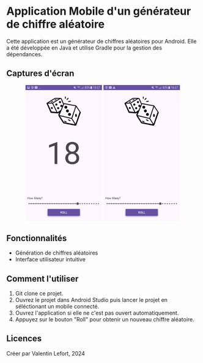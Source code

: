 # Application Mobile d'un générateur de chiffre aléatoire

Cette application est un générateur de chiffres aléatoires pour Android. Elle a été développée en Java  et utilise Gradle pour la gestion des dépendances.

## Captures d'écran

<center>
<img src="app%2Fsrc%2Fmain%2Fres%2Fdrawable%2Fscreen1.jpg" alt="screen1" width="200"/> <img src="app%2Fsrc%2Fmain%2Fres%2Fdrawable%2Fscreen2.jpg" alt="screen2" width="200"/>
</center>

## Fonctionnalités

- Génération de chiffres aléatoires
- Interface utilisateur intuitive

## Comment l'utiliser

1. Git clone ce projet.
2. Ouvrez le projet dans Android Studio puis lancer le projet en séléctionant un mobile connecté.
3. Ouvrez l'application si elle ne c'est pas ouvert automatiquement.
3. Appuyez sur le bouton "Roll" pour obtenir un nouveau chiffre aléatoire.

## Licences

Créer par Valentin Lefort, 2024